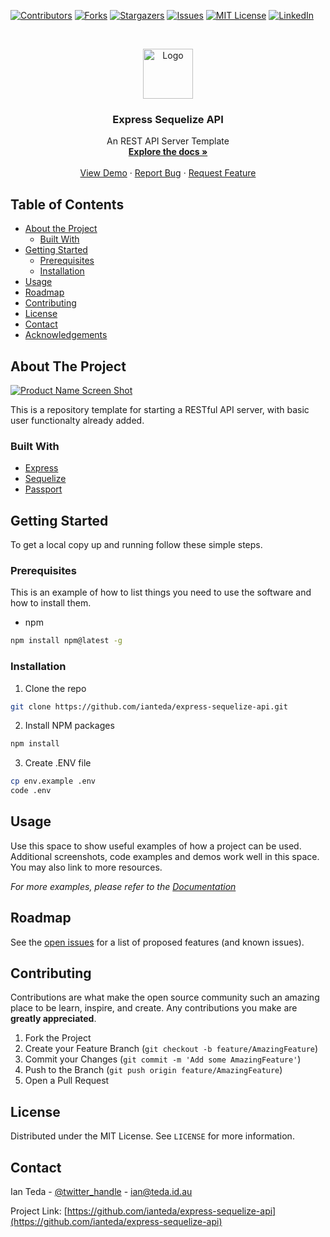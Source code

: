 <!-- PROJECT SHIELDS -->
<!--
*** I'm using markdown "reference style" links for readability.
*** Reference links are enclosed in brackets [ ] instead of parentheses ( ).
*** See the bottom of this document for the declaration of the reference variables
*** for contributors-url, forks-url, etc. This is an optional, concise syntax you may use.
*** https://www.markdownguide.org/basic-syntax/#reference-style-links
-->
[![Contributors][contributors-shield]][contributors-url]
[![Forks][forks-shield]][forks-url]
[![Stargazers][stars-shield]][stars-url]
[![Issues][issues-shield]][issues-url]
[![MIT License][license-shield]][license-url]
[![LinkedIn][linkedin-shield]][linkedin-url]



<!-- PROJECT LOGO -->
<br />
<p align="center">
  <a href="https://github.com/ianteda/express-sequelize-api">
    <img src="images/logo.png" alt="Logo" width="80" height="80">
  </a>

  <h3 align="center">Express Sequelize API</h3>

  <p align="center">
    An REST API Server Template
    <br />
    <a href="https://ianteda.github.io/express-sequelize-api/"><strong>Explore the docs »</strong></a>
    <br />
    <br />
    <a href="https://github.com/github_username/repo_name">View Demo</a>
    ·
    <a href="https://github.com/github_username/repo_name/issues">Report Bug</a>
    ·
    <a href="https://github.com/github_username/repo_name/issues">Request Feature</a>
  </p>
</p>



<!-- TABLE OF CONTENTS -->
## Table of Contents

* [About the Project](#about-the-project)
  * [Built With](#built-with)
* [Getting Started](#getting-started)
  * [Prerequisites](#prerequisites)
  * [Installation](#installation)
* [Usage](#usage)
* [Roadmap](#roadmap)
* [Contributing](#contributing)
* [License](#license)
* [Contact](#contact)
* [Acknowledgements](#acknowledgements)



<!-- ABOUT THE PROJECT -->
## About The Project

[![Product Name Screen Shot][product-screenshot]](https://example.com)

This is a repository template for starting a RESTful API server, with basic user functionalty already added. 

### Built With

* [Express](https://expressjs.com/)
* [Sequelize](https://sequelize.org/)
* [Passport](http://www.passportjs.org/)



<!-- GETTING STARTED -->
## Getting Started

To get a local copy up and running follow these simple steps.

### Prerequisites

This is an example of how to list things you need to use the software and how to install them.
* npm
```sh
npm install npm@latest -g
```

### Installation

1. Clone the repo
```sh
git clone https://github.com/ianteda/express-sequelize-api.git
```
2. Install NPM packages
```sh
npm install
```
3. Create .ENV file
```sh
cp env.example .env
code .env
```


<!-- USAGE EXAMPLES -->
## Usage

Use this space to show useful examples of how a project can be used. Additional screenshots, code examples and demos work well in this space. You may also link to more resources.

_For more examples, please refer to the [Documentation](https://example.com)_



<!-- ROADMAP -->
## Roadmap

See the [open issues](https://github.com/github_username/repo_name/issues) for a list of proposed features (and known issues).



<!-- CONTRIBUTING -->
## Contributing

Contributions are what make the open source community such an amazing place to be learn, inspire, and create. Any contributions you make are **greatly appreciated**.

1. Fork the Project
2. Create your Feature Branch (`git checkout -b feature/AmazingFeature`)
3. Commit your Changes (`git commit -m 'Add some AmazingFeature'`)
4. Push to the Branch (`git push origin feature/AmazingFeature`)
5. Open a Pull Request



<!-- LICENSE -->
## License

Distributed under the MIT License. See `LICENSE` for more information.



<!-- CONTACT -->
## Contact

Ian Teda - [@twitter_handle](https://twitter.com/ianteda) - ian@teda.id.au

Project Link: [https://github.com/ianteda/express-sequelize-api](https://github.com/ianteda/express-sequelize-api)



<!-- MARKDOWN LINKS & IMAGES -->
<!-- https://www.markdownguide.org/basic-syntax/#reference-style-links -->
[contributors-shield]: https://img.shields.io/github/contributors/ianteda/express-sequelize-api.svg?style=flat-square
[contributors-url]: https://github.com/ianteda/express-sequelize-api/graphs/contributors
[forks-shield]: https://img.shields.io/github/forks/ianteda/express-sequelize-api.svg?style=flat-square
[forks-url]: https://github.com/ianteda/express-sequelize-api/network/members
[stars-shield]: https://img.shields.io/github/stars/ianteda/express-sequelize-api.svg?style=flat-square
[stars-url]: https://github.com/ianteda/express-sequelize-api/stargazers
[issues-shield]: https://img.shields.io/github/issues/ianteda/express-sequelize-api.svg?style=flat-square
[issues-url]: https://github.com/ianteda/express-sequelize-api/issues
[license-shield]: https://img.shields.io/github/license/ianteda/express-sequelize-api.svg?style=flat-square
[license-url]: https://github.com/ianteda/express-sequelize-api/blob/master/LICENSE.txt
[linkedin-shield]: https://img.shields.io/badge/-LinkedIn-black.svg?style=flat-square&logo=linkedin&colorB=555
[linkedin-url]: https://linkedin.com/in/ianteda
[product-screenshot]: images/screenshot.png
